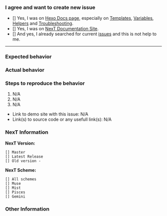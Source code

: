 <!-- ATTENTION!
IF YOU DON'T FILL OUT THE FOLLOWING INFORMATION WE MIGHT CLOSE YOUR ISSUE WITHOUT INVESTIGATING.
如果你不填充下面的内容，我们可能会直接关闭你的 issue。

If you want to fast resolve your issue, WRITE IT IN ENGLISH, please. Not all contributors/collaborators know Chinese language and Google translate can't always give true translates on issues. Thanks!
You may delete this recomendations and use template which is placed below. 
-->

### I agree and want to create new issue <!-- (我确认我已经查看了) -->

<!-- Check all with "x" (使用 "x" 选择) -->
- [] Yes, I was on [Hexo Docs page](https://hexo.io/docs/), especially on [Templates](https://hexo.io/docs/templates.html), [Variables](https://hexo.io/docs/variables.html), [Helpers](https://hexo.io/docs/helpers.html) and [Troubleshooting](https://hexo.io/docs/troubleshooting.html).
- [] Yes, I was on [NexT Documentation Site](http://theme-next.iissnan.com/).
- [] And yes, I already searched for current [issues](https://github.com/iissnan/hexo-theme-next/issues?utf8=%E2%9C%93&q=is%3Aissue) and this is not help to me.

***

### Expected behavior <!-- (预期行为) -->


### Actual behavior <!-- (实际行为) -->


### Steps to reproduce the behavior <!-- (重现步骤) -->
1. N/A
2. N/A
3. N/A

* Link to demo site with this issue: N/A
* Link(s) to source code or any usefull link(s): N/A

### NexT Information

**NexT Version:**
<!-- Check one with "x" (使用 "x" 选择) -->
```
[] Master
[] Latest Release
[] Old version - 
```

**NexT Scheme:**
<!-- Check one with "x" (使用 "x" 选择) -->
```
[] All schemes
[] Muse
[] Mist
[] Pisces
[] Gemini
```

### Other Information <!-- (Like Browser, System, Screenshots) -->
